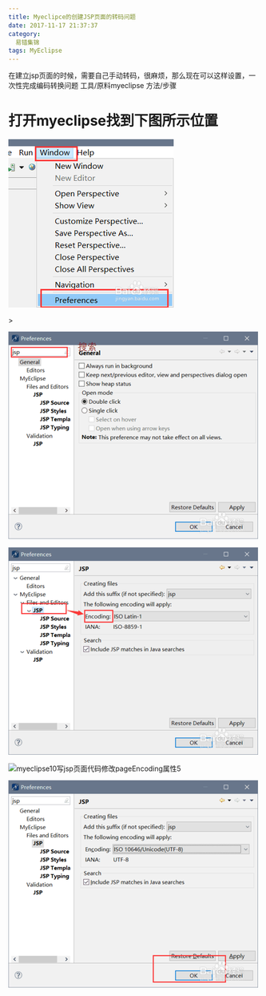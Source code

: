 ```yaml
---
title: Myeclipce的创建JSP页面的转码问题
date: 2017-11-17 21:37:37
category:
  易错集锦
tags: MyEclipse
---
```


 在建立jsp页面的时候，需要自己手动转码，很麻烦，那么现在可以这样设置，一次性完成编码转换问题
工具/原料myeclipse
方法/步骤

# 打开myeclipse找到下图所示位置
![myeclipse10写jsp页面代码修改pageEncoding属性2](https://github.com/No-Sky/storage/raw/master/pic/myeclipse1.png)

<!-- more -->>

![myeclipse10写jsp页面代码修改pageEncoding属性3](https://github.com/No-Sky/storage/raw/master/pic/myeclipse2.png)


![myeclipse10写jsp页面代码修改pageEncoding属性4](https://github.com/No-Sky/storage/raw/master/pic/myeclipse3.png)

![myeclipse10写jsp页面代码修改pageEncoding属性5](:https://github.com/No-Sky/storage/blob/master/pic/myeclipse4.png)

![myeclipse10写jsp页面代码修改pageEncoding属性6](https://github.com/No-Sky/storage/blob/master/pic/myeclipse5.png)

